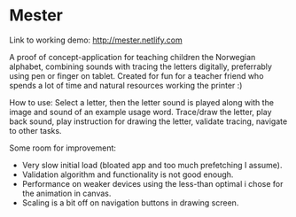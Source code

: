 # Mester

Link to working demo: http://mester.netlify.com

A proof of concept-application for teaching children the Norwegian alphabet, combining sounds with tracing the letters digitally, preferrably using pen or finger on tablet.
Created for fun for a teacher friend who spends a lot of time and natural resources working the printer :)

How to use:
Select a letter, then the letter sound is played along with the image and sound of an example usage word.
Trace/draw the letter, play back sound, play instruction for drawing the letter, validate tracing, navigate to other tasks. 

Some room for improvement:
- Very slow initial load (bloated app and too much prefetching I assume).
- Validation algorithm and functionality is not good enough.
- Performance on weaker devices using the less-than optimal i chose for the animation in canvas.
- Scaling is a bit off on navigation buttons in drawing screen.
